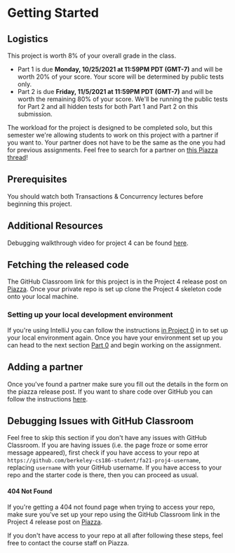 # Getting Started

## Logistics

This project is worth 8% of your overall grade in the class.

* Part 1 is due **Monday, 10/25/2021 at 11:59PM PDT (GMT-7)** and will be worth 20% of your score. Your score will be determined by public tests only.
* Part 2 is due **Friday, 11/5/2021 at 11:59PM PDT (GMT-7)** and will be worth the remaining 80% of your score. We'll be running the public tests for Part 2 and all hidden tests for both Part 1 and Part 2 on this submission.

The workload for the project is designed to be completed solo, but this semester we're allowing students to work on this project with a partner if you want to. Your partner does not have to be the same as the one you had for previous assignments. Feel free to search for a partner on [this Piazza thread](https://piazza.com/class/krvlaer8d45ps?cid=5)!

## Prerequisites

You should watch both Transactions & Concurrency lectures before beginning this project.

## Additional Resources

Debugging walkthrough video for project 4 can be found [here](https://drive.google.com/drive/folders/1UnpcSU-rG9VAHfsD5WXO8CfFuzEDbwH_?usp=sharing).

## Fetching the released code

The GitHub Classroom link for this project is in the Project 4 release post on [Piazza](https://piazza.com/class/krvlaer8d45ps). Once your private repo is set up clone the Project 4 skeleton code onto your local machine.

### Setting up your local development environment

If you're using IntelliJ you can follow the instructions [in Project 0](../proj0/getting-started.md#setting-up-your-local-development-environment) in to set up your local environment again. Once you have your environment set up you can head to the next section [Part 0](skeleton-code.md) and begin working on the assignment.

## Adding a partner

Once you've found a partner make sure you fill out the details in the form on the piazza release post. If you want to share code over GitHub you can follow the instructions [here](../../common/adding-a-partner-on-github.md).

## Debugging Issues with GitHub Classroom

Feel free to skip this section if you don't have any issues with GitHub Classroom. If you are having issues \(i.e. the page froze or some error message appeared\), first check if you have access to your repo at `https://github.com/berkeley-cs186-student/fa21-proj4-username`, replacing `username` with your GitHub username. If you have access to your repo and the starter code is there, then you can proceed as usual. 

#### 404 Not Found

If you're getting a 404 not found page when trying to access your repo, make sure you've set up your repo using the GitHub Classroom link in the Project 4 release post on [Piazza](https://piazza.com/class/krvlaer8d45ps).

If you don't have access to your repo at all after following these steps, feel free to contact the course staff on Piazza.

